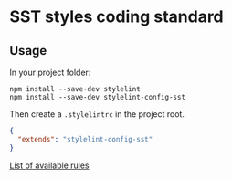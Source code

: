 # SST styles coding standard

## Usage

In your project folder:

```
npm install --save-dev stylelint
npm install --save-dev stylelint-config-sst
```

Then create a `.stylelintrc` in the project root.

```json
{ 
  "extends": "stylelint-config-sst"
}
```

[List of available rules](https://stylelint.io/user-guide/rules/)
